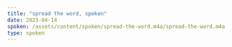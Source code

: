 ```yaml
---
title: "spread the word, spoken"
date: 2023-04-14
spoken: /assets/content/spoken/spread-the-word.m4a/spread-the-word.m4a
type: spoken
---
```

